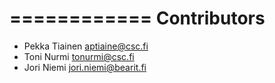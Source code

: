 ============
Contributors
============
* Pekka Tiainen <aptiaine@csc.fi>
* Toni Nurmi <tonurmi@csc.fi>
* Jori Niemi <jori.niemi@bearit.fi>
